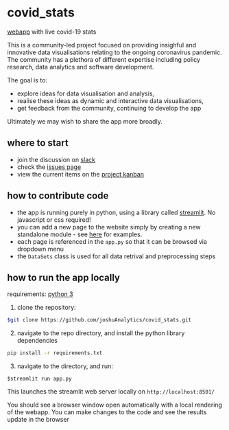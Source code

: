 # covid_stats
[webapp](https://arcane-lowlands-61640.herokuapp.com/) with live covid-19 stats

This is a community-led project focused on providing insighful and innovative data visualisations relating to the ongoing coronavirus pandemic. The community has a plethora of different expertise including policy research, data analytics and software development. 

The goal is to: 
* explore ideas for data visualisation and analysis, 
* realise these ideas as dynamic and interactive data visualisations, 
* get feedback from the community, continuing to develop the app

Ultimately we may wish to share the app more broadly. 

## where to start

* join the discussion on [slack](covid-19-data-vis.slack.com)
* check the [issues page](https://github.com/joshuAnalytics/covid_stats/issues)
* view the current items on the [project kanban](https://github.com/joshuAnalytics/covid_stats/projects/1)

## how to contribute code

* the app is running purely in python, using a library called [streamlit](https://streamlit.io). No javascript or css required! 
* you can add a new page to the website simply by creating a new standalone module - see [here](https://github.com/joshuAnalytics/covid_stats/tree/master/pages) for examples.
* each page is referenced in the `app.py` so that it can be browsed via  dropdown menu
* the `DataSets` class is used for all data retrival and preprocessing steps

## how to run the app locally 

requirements: [python 3](https://www.python.org/downloads/)

1) clone the repository: 

```bash
$git clone https://github.com/joshuAnalytics/covid_stats.git
```

2) navigate to the repo directory, and install the python library dependencies

```bash
pip install -r requirements.txt
```

3) navigate to the directory, and run:

```
$streamlit run app.py
```

This launches the streamlit web server locally on `http://localhost:8501/` 

You should see a browser window open automatically with a local rendering of the webapp. You can make changes to the code and see the results update in the browser